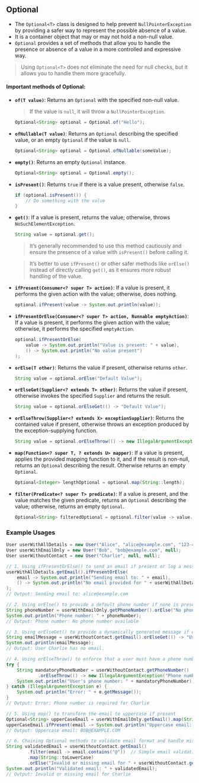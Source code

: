 ## Optional

- The `Optional<T>` class is designed to help prevent `NullPointerException` by providing a safer way to represent the possible absence of a value.
- It is a container object that may or may not hold a non-null value.
- `Optional` provides a set of methods that allow you to handle the presence or absence of a value in a more controlled and expressive way.

> Using `Optional<T>` does not eliminate the need for null checks, but it allows you to handle them more gracefully.

#### Important methods of Optional:

- **`of(T value)`**: 
  Returns an `Optional` with the specified non-null value. 
  > If the value is `null`, it will throw a `NullPointerException`.

  ```java
  Optional<String> optional = Optional.of("Hello");
  ```

- **`ofNullable(T value)`**: 
  Returns an `Optional` describing the specified value, or an empty `Optional` if the value is `null`.

  ```java
  Optional<String> optional = Optional.ofNullable(someValue);
  ```

- **`empty()`**: 
  Returns an empty `Optional` instance.

  ```java
  Optional<String> optional = Optional.empty();
  ```

- **`isPresent()`**: 
  Returns `true` if there is a value present, otherwise `false`.

  ```java
  if (optional.isPresent()) {
      // Do something with the value
  }
  ```

- **`get()`**: 
  If a value is present, returns the value; otherwise, throws `NoSuchElementException`. 

  ```java
  String value = optional.get();
  ```

  > It’s generally recommended to use this method cautiously and ensure the presence of a value with `isPresent()` before calling it.

  > It’s better to use `ifPresent()` or other safer methods like `orElse()` instead of directly calling `get()`, as it ensures more robust handling of the value.

- **`ifPresent(Consumer<? super T> action)`**: 
  If a value is present, it performs the given action with the value; otherwise, does nothing.

  ```java
  optional.ifPresent(value -> System.out.println(value));
  ```

- **`ifPresentOrElse(Consumer<? super T> action, Runnable emptyAction)`**: 
  If a value is present, it performs the given action with the value; otherwise, it performs the specified `emptyAction`.

  ```java
  optional.ifPresentOrElse(
      value -> System.out.println("Value is present: " + value),
      () -> System.out.println("No value present")
  );
  ```

- **`orElse(T other)`**: 
  Returns the value if present, otherwise returns `other`.

  ```java
  String value = optional.orElse("Default Value");
  ```

- **`orElseGet(Supplier<? extends T> other)`**: 
  Returns the value if present, otherwise invokes the specified `Supplier` and returns the result.

  ```java
  String value = optional.orElseGet(() -> "Default Value");
  ```

- **`orElseThrow(Supplier<? extends X> exceptionSupplier)`**: 
  Returns the contained value if present, otherwise throws an exception produced by the exception-supplying function.

  ```java
  String value = optional.orElseThrow(() -> new IllegalArgumentException("Value not present"));
  ```

- **`map(Function<? super T, ? extends U> mapper)`**: 
  If a value is present, applies the provided mapping function to it, and if the result is non-null, returns an `Optional` describing the result. Otherwise returns an empty `Optional`.

  ```java
  Optional<Integer> lengthOptional = optional.map(String::length);
  ```

- **`filter(Predicate<? super T> predicate)`**: 
  If a value is present, and the value matches the given predicate, returns an `Optional` describing the value; otherwise, returns an empty `Optional`.

  ```java
  Optional<String> filteredOptional = optional.filter(value -> value.startsWith("H"));
  ```

### Example Usages

```java
User userWithAllDetails = new User("Alice", "alice@example.com", "123-456-7890");
User userWithEmailOnly = new User("Bob", "bob@example.com", null);
User userWithoutContact = new User("Charlie", null, null);

// 1. Using ifPresentOrElse() to send an email if present or log a message if absent
userWithAllDetails.getEmail().ifPresentOrElse(
    email -> System.out.println("Sending email to: " + email),
    () -> System.out.println("No email provided for " + userWithAllDetails.getName())
);
// Output: Sending email to: alice@example.com

// 2. Using orElse() to provide a default phone number if none is present
String phoneNumber = userWithEmailOnly.getPhoneNumber().orElse("No phone number available");
System.out.println("Phone number: " + phoneNumber);
// Output: Phone number: No phone number available

// 3. Using orElseGet() to provide a dynamically generated message if email is absent
String emailMessage = userWithoutContact.getEmail().orElseGet(() -> "User " + userWithoutContact.getName() + " has no email.");
System.out.println(emailMessage);
// Output: User Charlie has no email.

// 4. Using orElseThrow() to enforce that a user must have a phone number
try {
    String mandatoryPhoneNumber = userWithoutContact.getPhoneNumber()
            .orElseThrow(() -> new IllegalArgumentException("Phone number is required for " + userWithoutContact.getName()));
    System.out.println("User's phone number: " + mandatoryPhoneNumber);
} catch (IllegalArgumentException e) {
    System.out.println("Error: " + e.getMessage());
}
// Output: Error: Phone number is required for Charlie

// 5. Using map() to transform the email to uppercase if present
Optional<String> upperCaseEmail = userWithEmailOnly.getEmail().map(String::toUpperCase);
upperCaseEmail.ifPresent(email -> System.out.println("Uppercase email: " + email));
// Output: Uppercase email: BOB@EXAMPLE.COM

// 6. Chaining Optional methods to validate email format and handle missing email
String validatedEmail = userWithoutContact.getEmail()
        .filter(email -> email.contains("@"))  // Simple email validation
        .map(String::toLowerCase)
        .orElse("Invalid or missing email for " + userWithoutContact.getName());
System.out.println("Validated email: " + validatedEmail);
// Output: Invalid or missing email for Charlie
```
